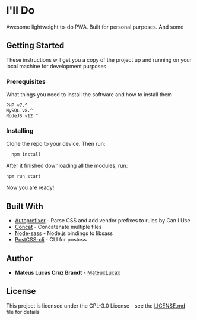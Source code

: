 # I'll Do

Awesome lightweight to-do PWA. Built for personal purposes. And some 

## Getting Started

These instructions will get you a copy of the project up and running on your local machine for development purposes.

### Prerequisites

What things you need to install the software and how to install them

```
PHP v7.^
MySQL v8.^
NodeJS v12.^
```

### Installing

Clone the repo to your device. Then run:

```
  npm install
```

After it finished downloading all the modules, run:

```
npm run start
```

Now you are ready!

## Built With

* [Autoprefixer](https://github.com/postcss/autoprefixer) - Parse CSS and add vendor prefixes to rules by Can I Use
* [Concat](https://github.com/gko/concat) - Concatenate multiple files
* [Node-sass](https://github.com/sass/node-sass) - Node.js bindings to libsass
* [PostCSS-cli](https://github.com/postcss/postcss-cli) - CLI for postcss

## Author

* **Mateus Lucas Cruz Brandt** - [MateuxLucax](https://github.com/MateuxLucax)

## License

This project is licensed under the GPL-3.0 License - see the [LICENSE.md](LICENSE.md) file for details
